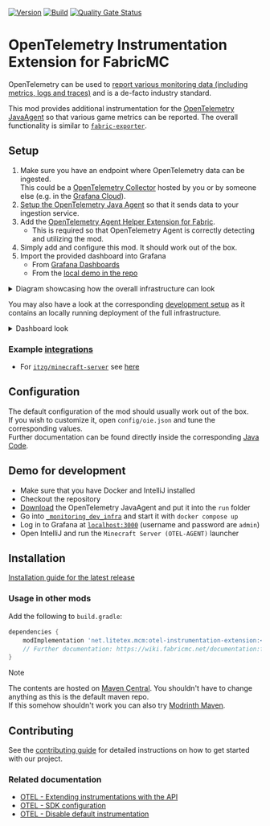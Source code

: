 <!-- modrinth_exclude.start -->

[![Version](https://img.shields.io/modrinth/v/otel-instrumentation-extension)](https://modrinth.com/mod/otel-instrumentation-extension)
[![Build](https://img.shields.io/github/actions/workflow/status/litetex-oss/mcm-otel-instrumentation-extension/check-build.yml?branch=dev)](https://github.com/litetex-oss/mcm-otel-instrumentation-extension/actions/workflows/check-build.yml?query=branch%3Adev)
[![Quality Gate Status](https://sonarcloud.io/api/project_badges/measure?project=litetex-oss_mcm-otel-instrumentation-extension&metric=alert_status)](https://sonarcloud.io/dashboard?id=litetex-oss_mcm-otel-instrumentation-extension)

# OpenTelemetry Instrumentation Extension for FabricMC

<!-- modrinth_exclude.end -->

OpenTelemetry can be used to [report various monitoring data (including metrics, logs and traces)](https://opentelemetry.io/docs/what-is-opentelemetry/) and is a de-facto industry standard.

This mod provides additional instrumentation for the [OpenTelemetry JavaAgent](https://opentelemetry.io/docs/zero-code/java/agent/) so that various game metrics can be reported. The overall functionality is similar to [``fabric-exporter``](https://github.com/ruscalworld/fabric-exporter).

## Setup 

1. Make sure you have an endpoint where OpenTelemetry data can be ingested.<br/>This could be a [OpenTelemetry Collector](https://opentelemetry.io/docs/collector/) hosted by you or by someone else (e.g. in the [Grafana Cloud](https://grafana.com/docs/grafana-cloud/monitor-applications/application-observability/collector/)).
2. [Setup the OpenTelemetry Java Agent](https://opentelemetry.io/docs/zero-code/java/agent/getting-started/) so that it sends data to your ingestion service.
3. Add the [OpenTelemetry Agent Helper Extension for Fabric](https://github.com/litetex-oss/otel-fabric-helper-extension).
    * This is required so that OpenTelemetry Agent is correctly detecting and utilizing the mod.
4. Simply add and configure this mod. It should work out of the box.
5. Import the provided dashboard into Grafana
    * From [Grafana Dashboards](https://grafana.com/grafana/dashboards/23234)
    * From the [local demo in the repo](https://github.com/litetex-oss/mcm-otel-instrumentation-extension/tree/dev/_monitoring_dev_infra/docker-compose.yml)

<details><summary>Diagram showcasing how the overall infrastructure can look</summary>

![Infra Overview](https://raw.githubusercontent.com/litetex-oss/mcm-otel-instrumentation-extension/refs/heads/dev/assets/InfraOverview.svg)

</details>

You may also have a look at the corresponding [development setup](https://github.com/litetex-oss/mcm-otel-instrumentation-extension?tab=readme-ov-file#demo-for-development) as it contains an locally running deployment of the full infrastructure.

<details><summary>Dashboard look</summary>

![Overview](https://raw.githubusercontent.com/litetex-oss/mcm-otel-instrumentation-extension/refs/heads/dev/assets/dashboard-overview.jpg)
![Network](https://raw.githubusercontent.com/litetex-oss/mcm-otel-instrumentation-extension/refs/heads/dev/assets/dashboard-network.jpg)
![Chunk Generation](https://raw.githubusercontent.com/litetex-oss/mcm-otel-instrumentation-extension/refs/heads/dev/assets/dashboard-chunk-generation.jpg)
![Entities](https://raw.githubusercontent.com/litetex-oss/mcm-otel-instrumentation-extension/refs/heads/dev/assets/dashboard-entities.jpg)
![Player](https://raw.githubusercontent.com/litetex-oss/mcm-otel-instrumentation-extension/refs/heads/dev/assets/dashboard-players.jpg)

</details>


### Example [integrations](https://github.com/litetex-oss/mcm-otel-instrumentation-extension/tree/dev/_integrations)

* For [``itzg/minecraft-server``](https://github.com/itzg/docker-minecraft-server) see [here](https://github.com/litetex-oss/mcm-otel-instrumentation-extension/tree/dev/_integrations/itzg-minecraft-server)

## Configuration

The default configuration of the mod should usually work out of the box.<br/>
If you wish to customize it, open ``config/oie.json`` and tune the corresponding values.<br/>
Further documentation can be found directly inside the corresponding [Java Code](https://github.com/litetex-oss/mcm-otel-instrumentation-extension/tree/dev/src/main/java/net/litetex/oie/config/).

<!-- modrinth_exclude.start -->

## Demo for development

* Make sure that you have Docker and IntelliJ installed
* Checkout the repository
* [Download](https://github.com/open-telemetry/opentelemetry-java-instrumentation/releases) the OpenTelemetry JavaAgent and put it into the ``run`` folder
* Go into [``_monitoring_dev_infra``](./_monitoring_dev_infra/) and start it with ``docker compose up``
* Log in to Grafana at [``localhost:3000``](http://localhost:3000) (username and password are ``admin``)
* Open IntelliJ and run the ``Minecraft Server (OTEL-AGENT)`` launcher

## Installation
[Installation guide for the latest release](https://github.com/litetex-oss/mcm-otel-instrumentation-extension/releases/latest#Installation)

### Usage in other mods

Add the following to ``build.gradle``:
```groovy
dependencies {
    modImplementation 'net.litetex.mcm:otel-instrumentation-extension:<version>'
    // Further documentation: https://wiki.fabricmc.net/documentation:fabric_loom
}
```

> [!NOTE]
> The contents are hosted on [Maven Central](https://repo.maven.apache.org/maven2/net/litetex/mcm/). You shouldn't have to change anything as this is the default maven repo.<br/>
> If this somehow shouldn't work you can also try [Modrinth Maven](https://support.modrinth.com/en/articles/8801191-modrinth-maven).

## Contributing
See the [contributing guide](./CONTRIBUTING.md) for detailed instructions on how to get started with our project.

### Related documentation
* [OTEL - Extending instrumentations with the API](https://opentelemetry.io/docs/zero-code/java/agent/api/)
* [OTEL - SDK configuration](https://opentelemetry.io/docs/languages/java/configuration)
* [OTEL - Disable default instrumentation](https://opentelemetry.io/docs/zero-code/java/agent/disable/#enable-manual-instrumentation-only)

<!-- modrinth_exclude.end -->

